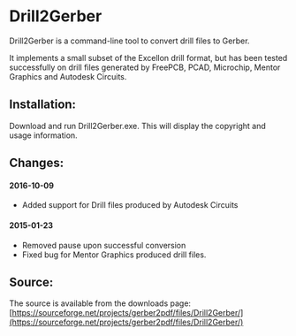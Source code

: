 # Drill2Gerber

Drill2Gerber is a command-line tool to convert drill files to Gerber.

It implements a small subset of the Excellon drill format, but has been tested
successfully on drill files generated by FreePCB, PCAD, Microchip, 
Mentor Graphics and Autodesk Circuits.

## Installation:

Download and run Drill2Gerber.exe.
This will display the copyright and usage information.

## Changes:

#### 2016-10-09

- Added support for Drill files produced by Autodesk Circuits

#### 2015-01-23

- Removed pause upon successful conversion
- Fixed bug for Mentor Graphics produced drill files.

## Source:

The source is available from the downloads page:
[https://sourceforge.net/projects/gerber2pdf/files/Drill2Gerber/](https://sourceforge.net/projects/gerber2pdf/files/Drill2Gerber/)

